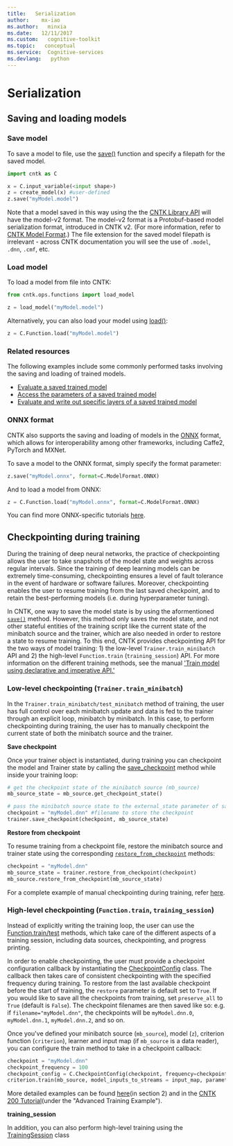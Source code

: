```yaml
---
title:   Serialization
author:    mx-iao
ms.author:   minxia
ms.date:   12/11/2017
ms.custom:   cognitive-toolkit
ms.topic:   conceptual
ms.service:  Cognitive-services
ms.devlang:   python
---
```


# Serialization

## Saving and loading models

### Save model

To save a model to file, use the [save()](https://cntk.ai/pythondocs/cntk.ops.functions.html#cntk.ops.functions.Function.save) function and specify a filepath for the saved model.
```Python
import cntk as C

x = C.input_variable(<input shape>)
z = create_model(x) #user-defined 
z.save("myModel.model")
``` 

Note that a model saved in this way using the the [CNTK Library API](https://docs.microsoft.com/en-us/cognitive-toolkit/cntk-library-api) will have the model-v2 format. The model-v2 format is a Protobuf-based model serialization format, introduced in CNTK v2. (For more information, refer to [CNTK Model Format](https://docs.microsoft.com/en-us/cognitive-toolkit/CNTK-model-format).) The file extension for the saved model filepath is irrelevant - across CNTK documentation you will see the use of `.model`, `.dnn`, `.cmf`, etc.

### Load model
To load a model from file into CNTK:
```Python
from cntk.ops.functions import load_model

z = load_model("myModel.model")
```
Alternatively, you can also load your model using [load()](https://cntk.ai/pythondocs/cntk.ops.functions.html?highlight=load_model#cntk.ops.functions.Function.load):
```Python
z = C.Function.load("myModel.model")
```
### Related resources
The following examples include some commonly performed tasks involving the saving and loading of trained models.
* [Evaluate a saved trained model](https://docs.microsoft.com/en-us/cognitive-toolkit/How-do-I-Evaluate-models-in-Python#evaluate-a-saved-convolutional-network)
* [Access the parameters of a saved trained model](https://docs.microsoft.com/en-us/cognitive-toolkit/How-do-I-Read-Things-in-Python#load-model-and-access-network-weights-parameters)
* [Evaluate and write out specific layers of a saved trained model](https://github.com/Microsoft/CNTK/tree/master/Examples/Image/FeatureExtraction)  

### ONNX format
CNTK also supports the saving and loading of models in the [ONNX](http://onnx.ai/) format, which allows for interoperability among other frameworks, including Caffe2, PyTorch and MXNet. 

To save a model to the ONNX format, simply specify the format parameter:
```Python
z.save("myModel.onnx", format=C.ModelFormat.ONNX)
```
And to load a model from ONNX:
```Python
z = C.Function.load("myModel.onnx", format=C.ModelFormat.ONNX)
```
You can find more ONNX-specific tutorials [here](https://github.com/onnx/tutorials).


## Checkpointing during training
During the training of deep neural networks, the practice of checkpointing allows the user to take snapshots of the model state and weights across regular intervals. Since the training of deep learning models can be extremely time-consuming, checkpointing ensures a level of fault tolerance in the event of hardware or software failures. Moreover, checkpointing enables the user to resume training from the last saved checkpoint, and to retain the best-performing models (i.e. during hyperparameter tuning).

In CNTK, one way to save the model state is by using the aformentioned [`save()`](#save-model) method. However, this method only saves the model state, and not other stateful entities of the training script like the current state of the minibatch source and the trainer, which are also needed in order to restore a state to resume training. To this end, CNTK provides checkpointing API for the two ways of model training: 1) the low-level `Trainer.train_minibatch` API  and 2) the high-level `Function.train` (`training_session`) API. For more information on the different training methods, see the manual ['Train model using declarative and imperative API.'](https://cntk.ai/pythondocs/Manual_How_to_train_using_declarative_and_imperative_API.html)

### Low-level checkpointing (`Trainer.train_minibatch`)
In the `Trainer.train_minibatch/test_minibatch` method of training, the user has full control over each minibatch update and data is fed to the trainer through an explicit loop, minibatch by minibatch. In this case, to perform checkpointing during training, the user has to manually checkpoint the current state of both the minibatch source and the trainer.

**Save checkpoint**

Once your trainer object is instantiated, during training you can checkpoint the model and Trainer state by calling the [save_checkpoint](https://cntk.ai/pythondocs/cntk.train.trainer.html#cntk.train.trainer.Trainer.save_checkpoint) method while inside your training loop:
```Python
# get the checkpoint state of the minibatch source (mb_source)
mb_source_state = mb_source.get_checkpoint_state()

# pass the minibatch source state to the external_state parameter of save_checkpoint()
checkpoint = "myModel.dnn" #filename to store the checkpoint
trainer.save_checkpoint(checkpoint, mb_source_state)
```

**Restore from checkpoint**

To resume training from a checkpoint file, restore the minibatch source and trainer state using the corresponding [`restore_from_checkpoint`](https://www.cntk.ai/pythondocs/cntk.train.trainer.html?highlight=restore_from_checkpoint#cntk.train.trainer.Trainer.restore_from_checkpoint) methods:

```Python
checkpoint = "myModel.dnn"
mb_source_state = trainer.restore_from_checkpoint(checkpoint)
mb_source.restore_from_checkpoint(mb_source_state)
```

For a complete example of manual checkpointing during training, refer [here](https://cntk.ai/pythondocs/Manual_How_to_train_using_declarative_and_imperative_API.html).

### High-level checkpointing (`Function.train`, `training_session`)
Instead of explicitly writing the training loop, the user can use the [Function.train/test](https://www.cntk.ai/pythondocs/cntk.ops.functions.html?highlight=train#cntk.ops.functions.Function.train) methods, which take care of the different aspects of a training session, including data sources, checkpointing, and progress printing. 

In order to enable checkpointing, the user must provide a checkpoint configuration callback by instantiating the [CheckpointConfig](https://www.cntk.ai/pythondocs/cntk.train.training_session.html?highlight=checkpointconfig#cntk.train.training_session.CheckpointConfig) class. The callback then takes care of consistent checkpointing with the specified frequency during training. To restore from the last available checkpoint before the start of training, the `restore` parameter is default set to `True`. If you would like to save all the checkpoints from training, set `preserve_all` to `True` (default is `False`). The checkpoint filenames are then saved like so: e.g. if `filename="myModel.dnn"`, the checkpoints will be `myModel.dnn.0`, `myModel.dnn.1`, `myModel.dnn.2`, and so on.

Once you've defined your minibatch source (`mb_source`), model (`z`), criterion function (`criterion`), learner and input map (if `mb_source` is a data reader), you can configure the train method to take in a checkpoint callback:
```Python
checkpoint = "myModel.dnn"
checkpoint_frequency = 100
checkpoint_config = C.CheckpointConfig(checkpoint, frequency=checkpoint_frequency, preserve_all=True)
criterion.train(mb_source, model_inputs_to_streams = input_map, parameter_learners=[learner], callbacks=[checkpoint_config]) #note that there are additional params that can be specified
```

More detailed examples can be found [here](https://cntk.ai/pythondocs/Manual_How_to_train_using_declarative_and_imperative_API.html)(in section 2) and in the [CNTK 200 Tutorial](https://cntk.ai/pythondocs/CNTK_200_GuidedTour.html)(under the "Advanced Training Example").

**training_session**

In addition, you can also perform high-level training using the [TrainingSession](https://www.cntk.ai/pythondocs/cntk.train.training_session.html?highlight=train#cntk.train.training_session.TrainingSession) class

